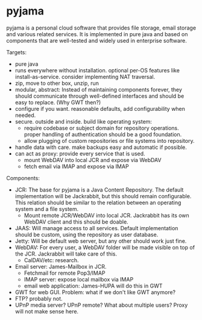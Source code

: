 pyjama
======
pyjama is a personal cloud software that provides file storage, email storage and various related services. It is implemented in pure java and based on components that are well-tested and widely used in enterprise software.

Targets:

- pure java
- runs everywhere without installation. optional per-OS features like install-as-service. consider implementing NAT traversal.
- zip, move to other box, unzip, run
- modular, abstract: Instead of maintaining components forever, they should communicate through well-defined interfaces and should be easy to replace. (Why GWT then?)
- configure if you want. reasonable defaults, add configurability when needed.
- secure. outside and inside. build like operating system:
    - require codebase or subject domain for repository operations. proper handling of authentication should be a good foundation.
    - allow plugging of custom repositories or file systems into repository.
- handle data with care. make backups easy and automatic if possible.
- can act as proxy: provide every service that is used.
    - mount WebDAV into local JCR and expose via WebDAV
    - fetch email via IMAP and expose via IMAP
 
Components:

- JCR: The base for pyjama is a Java Content Repository. The default implementation will be Jackrabbit, but this should remain configurable. This relation should be similar to the relation between an operating system and a file system.
    - Mount remote JCR/WebDAV into local JCR. Jackrabbit has its own WebDAV client and this should be doable.
- JAAS: Will manage access to all services. Default implementation should be custom, using the repository as user database.
- Jetty: Will be default web server, but any other should work just fine.
- WebDAV: For every user, a WebDAV folder will be made visible on top of the JCR. Jackrabbit will take care of this.
    - CalDAV/etc: research.
- Email server: James-Mailbox in JCR.
    - Fetchmail for remote Pop3/IMAP
    - IMAP server: expose local mailbox via IMAP
    - email web application: James-HUPA will do this in GWT
- GWT for web GUI. Problem: what if we don't like GWT anymore?
- FTP? probably not.
- UPnP media server? UPnP remote? What about multiple users? Proxy will not make sense here.
